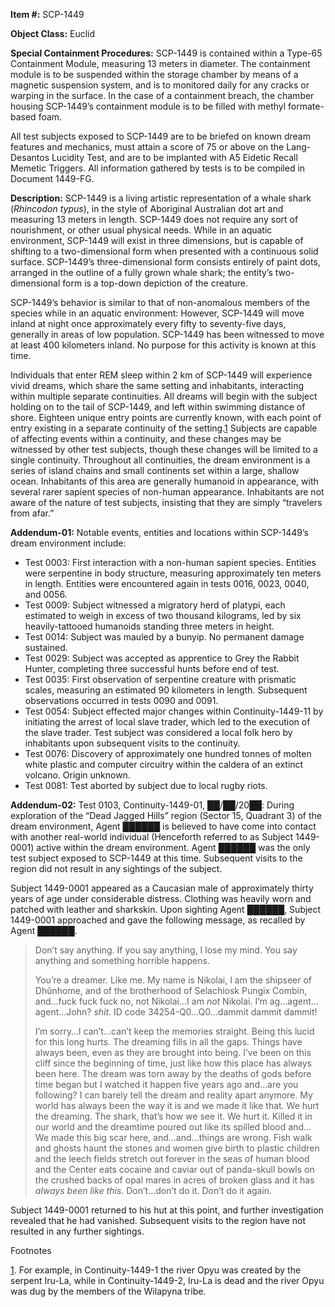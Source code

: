 **Item #:** SCP-1449

**Object Class:** Euclid

**Special Containment Procedures:** SCP-1449 is contained within a Type-65 Containment Module, measuring 13 meters in diameter. The containment module is to be suspended within the storage chamber by means of a magnetic suspension system, and is to monitored daily for any cracks or warping in the surface. In the case of a containment breach, the chamber housing SCP-1449’s containment module is to be filled with methyl formate-based foam.

All test subjects exposed to SCP-1449 are to be briefed on known dream features and mechanics, must attain a score of 75 or above on the Lang-Desantos Lucidity Test, and are to be implanted with A5 Eidetic Recall Memetic Triggers. All information gathered by tests is to be compiled in Document 1449-FG.

**Description:** SCP-1449 is a living artistic representation of a whale shark (_Rhincodon typus_), in the style of Aboriginal Australian dot art and measuring 13 meters in length. SCP-1449 does not require any sort of nourishment, or other usual physical needs. While in an aquatic environment, SCP-1449 will exist in three dimensions, but is capable of shifting to a two-dimensional form when presented with a continuous solid surface. SCP-1449’s three-dimensional form consists entirely of paint dots, arranged in the outline of a fully grown whale shark; the entity’s two-dimensional form is a top-down depiction of the creature.

SCP-1449’s behavior is similar to that of non-anomalous members of the species while in an aquatic environment: However, SCP-1449 will move inland at night once approximately every fifty to seventy-five days, generally in areas of low population. SCP-1449 has been witnessed to move at least 400 kilometers inland. No purpose for this activity is known at this time.

Individuals that enter REM sleep within 2 km of SCP-1449 will experience vivid dreams, which share the same setting and inhabitants, interacting within multiple separate continuities. All dreams will begin with the subject holding on to the tail of SCP-1449, and left within swimming distance of shore. Eighteen unique entry points are currently known, with each point of entry existing in a separate continuity of the setting.[1](javascript:;) Subjects are capable of affecting events within a continuity, and these changes may be witnessed by other test subjects, though these changes will be limited to a single continuity. Throughout all continuities, the dream environment is a series of island chains and small continents set within a large, shallow ocean. Inhabitants of this area are generally humanoid in appearance, with several rarer sapient species of non-human appearance. Inhabitants are not aware of the nature of test subjects, insisting that they are simply “travelers from afar.”

**Addendum-01:** Notable events, entities and locations within SCP-1449’s dream environment include:

*   Test 0003: First interaction with a non-human sapient species. Entities were serpentine in body structure, measuring approximately ten meters in length. Entities were encountered again in tests 0016, 0023, 0040, and 0056.
*   Test 0009: Subject witnessed a migratory herd of platypi, each estimated to weigh in excess of two thousand kilograms, led by six heavily-tattooed humanoids standing three meters in height.
*   Test 0014: Subject was mauled by a bunyip. No permanent damage sustained.
*   Test 0029: Subject was accepted as apprentice to Grey the Rabbit Hunter, completing three successful hunts before end of test.
*   Test 0035: First observation of serpentine creature with prismatic scales, measuring an estimated 90 kilometers in length. Subsequent observations occurred in tests 0090 and 0091.
*   Test 0054: Subject effected major changes within Continuity-1449-11 by initiating the arrest of local slave trader, which led to the execution of the slave trader. Test subject was considered a local folk hero by inhabitants upon subsequent visits to the continuity.
*   Test 0076: Discovery of approximately one hundred tonnes of molten white plastic and computer circuitry within the caldera of an extinct volcano. Origin unknown.
*   Test 0081: Test aborted by subject due to local rugby riots.

**Addendum-02:** Test 0103, Continuity-1449-01, ██/██/20██: During exploration of the “Dead Jagged Hills” region (Sector 15, Quadrant 3) of the dream environment, Agent ██████ is believed to have come into contact with another real-world individual (Henceforth referred to as Subject 1449-0001) active within the dream environment. Agent ██████ was the only test subject exposed to SCP-1449 at this time. Subsequent visits to the region did not result in any sightings of the subject.

Subject 1449-0001 appeared as a Caucasian male of approximately thirty years of age under considerable distress. Clothing was heavily worn and patched with leather and sharkskin. Upon sighting Agent ██████, Subject 1449-0001 approached and gave the following message, as recalled by Agent ██████.

> Don’t say anything. If you say anything, I lose my mind. You say anything and something horrible happens.
> 
> You’re a dreamer. Like me. My name is Nikolai, I am the shipseer of Dhûnhome, and of the brotherhood of Selachiosk Pungix Combin, and…fuck fuck fuck no, not Nikolai…I am _not_ Nikolai. I’m ag…agent…agent…John? _shit_. ID code 34254-Q0…Q0…dammit dammit dammit!
> 
> I’m sorry…I can’t…can’t keep the memories straight. Being this lucid for this long hurts. The dreaming fills in all the gaps. Things have always been, even as they are brought into being. I’ve been on this cliff since the beginning of time, just like how this place has always been here. The dream was torn away by the deaths of gods before time began but I watched it happen five years ago and…are you following? I can barely tell the dream and reality apart anymore. My world has always been the way it is and we made it like that. We hurt the dreaming. The shark, that’s how we see it. We hurt it. Killed it in our world and the dreamtime poured out like its spilled blood and… We made this big scar here, and…and…things are wrong. Fish walk and ghosts haunt the stones and women give birth to plastic children and the leech fields stretch out forever in the seas of human blood and the Center eats cocaine and caviar out of panda-skull bowls on the crushed backs of opal mares in acres of broken glass and it has _always been like this._ Don’t…don’t do it. Don’t do it again.

Subject 1449-0001 returned to his hut at this point, and further investigation revealed that he had vanished. Subsequent visits to the region have not resulted in any further sightings.

Footnotes

[1](javascript:;). For example, in Continuity-1449-1 the river Opyu was created by the serpent Iru-La, while in Continuity-1449-2, Iru-La is dead and the river Opyu was dug by the members of the Wilapyna tribe.